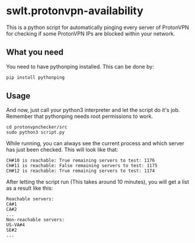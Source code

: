 # swlt.protonvpn-availability

This is a python script for automatically pinging every server of ProtonVPN for checking if some ProtonVPN IPs are blocked within your network.

## What you need

You need to have pythonping installed. This can be done by:

```bash
pip install pythonping
```

## Usage

And now, just call your python3 interpreter and let the script do it's job.
Remember that pythonping needs root permissions to work.

```
cd protonvpnchecker/src
sudo python3 script.py
```

While running, you can always see the current process and which server has just been checked. This will look like that:

```
CH#10 is reachable: True remaining servers to test: 1176
CH#11 is reachable: False remaining servers to test: 1175
CH#12 is reachable: True remaining servers to test: 1174
```

After letting the script run (This takes around 10 minutes), you will get a list as a result like this:

```
Reachable servers:
CA#1
CA#2
...
Non-reachable servers:
US-VA#4
SE#2
...
```
